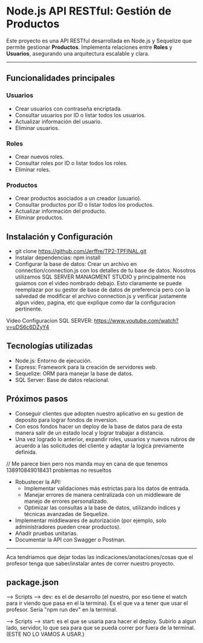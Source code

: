 # Node.js API RESTful: Gestión de Productos

Este proyecto es una API RESTful desarrollada en Node.js y Sequelize que permite gestionar **Productos**. Implementa relaciones entre **Roles** y **Usuarios**, asegurando una arquitectura escalable y clara.

---

## Funcionalidades principales

### Usuarios
- Crear usuarios con contraseña encriptada.
- Consultar usuarios por ID o listar todos los usuarios.
- Actualizar información del usuario.
- Eliminar usuarios.

### Roles
- Crear nuevos roles.
- Consultar roles por ID o listar todos los roles.
- Eliminar roles.

### Productos
- Crear productos asociados a un creador (usuario).
- Consultar productos por ID o listar todos los productos.
- Actualizar información del producto.
- Eliminar productos.

## Instalación y Configuración

- git clone <https://github.com/Jerffre/TP2-TPFINAL.git>
- Instalar dependencias: npm install
- Configurar la base de datos: Crear un archivo en connection/connection.js con los detalles de tu base de datos. Nosotros utilizamos SQL SERVER MANAGMENT STUDIO y principalmente nos guiamos con el video nombrado debajo. Esto claramente se puede reemplazar por su gestor de base de datos de preferencia pero con la salvedad de modificar el archivo connection.js y verificar justamente algun video, pagina, etc que explique como dar la configuracion pertinente.

Video Configuracion SQL SERVER: https://www.youtube.com/watch?v=uDS6c6DZyY4 

## Tecnologías utilizadas
- Node.js: Entorno de ejecución.
- Express: Framework para la creación de servidores web.
- Sequelize: ORM para manejar la base de datos.
- SQL Server: Base de datos relacional.

## Próximos pasos

- Conseguir clientes que adopten nuestro aplicativo en su gestion de deposito para lograr fondos de inversion.
- Con esos fondos hacer un deploy de la base de datos para de esta manera salir de un estado local y lograr trabajar a distancia.
- Una vez logrado lo anterior, expandir roles, usuarios y nuevos rubros de acuerdo a las solicitudes del cliente y adaptar la logica previamente definida.

// Me parece bien pero nos manda muy en cana de que tenemos 138910849018431 problemas no resueltos

- Robustecer la API:
    - Implementar validaciones más estrictas para los datos de entrada.
    -  Manejar errores de manera centralizada con un middleware de manejo de errores personalizado.
    - Optimizar las consultas a la base de datos, utilizando índices y técnicas avanzadas de Sequelize.
- Implementar middlewares de autorización (por ejemplo, solo administradores pueden crear productos).
- Añadir pruebas unitarias.
- Documentar la API con Swagger o Postman.

----------
Aca tendriamos que dejar todas las indicaciones/anotaciones/cosas que el profesor tenga que saber/instalar antes de correr nuestro proyecto.

## package.json 
--> Scripts --> dev: es el de desarrollo (el nuestro, por eso tiene el watch para ir viendo que pasa en el la termina). Es el que va a tener que usar el profesor. Seria "npm run dev" en la terminal.

--> Scripts --> start: es el que se usaria para hacer el deploy. Subirlo a algun lado, servidor, lo que sea para que se pueda correr por fuera de la terminal. (ESTE NO LO VAMOS A USAR.)
